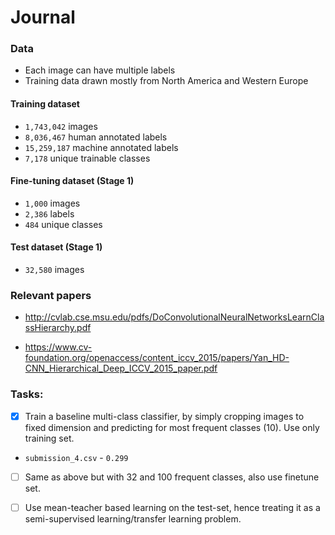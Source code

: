 # Journal

### Data

* Each image can have multiple labels
* Training data drawn mostly from North America and Western Europe

#### Training dataset

* `1,743,042` images
* `8,036,467` human annotated labels
* `15,259,187` machine annotated labels
* `7,178` unique trainable classes

#### Fine-tuning dataset (Stage 1)

* `1,000` images
* `2,386` labels
* `484` unique classes

#### Test dataset (Stage 1)

* `32,580` images

### Relevant papers

* http://cvlab.cse.msu.edu/pdfs/DoConvolutionalNeuralNetworksLearnClassHierarchy.pdf

* https://www.cv-foundation.org/openaccess/content_iccv_2015/papers/Yan_HD-CNN_Hierarchical_Deep_ICCV_2015_paper.pdf


### Tasks:

- [x] Train a baseline multi-class classifier, by simply cropping images to
fixed dimension and predicting for most frequent classes (10). Use only training set.

* `submission_4.csv` - `0.299`

- [ ] Same as above but with 32 and 100 frequent classes, also use finetune set.

- [ ] Use mean-teacher based learning on the test-set, hence treating it as a
semi-supervised learning/transfer learning problem.
